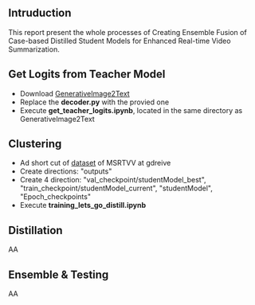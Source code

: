 ## Intruduction

This report present the whole processes of Creating Ensemble Fusion of Case-based Distilled Student Models for Enhanced Real-time Video Summarization.

## Get Logits from Teacher Model
- Download [GenerativeImage2Text](https://github.com/microsoft/GenerativeImage2Text/)
- Replace the **decoder.py** with the provied one
- Execute **get_teacher_logits.ipynb**, located in the same directory as GenerativeImage2Text

## Clustering
- Ad short cut of [dataset](https://drive.google.com/drive/u/0/folders/17MWu0h-yH4YA29dcOURYvg56VdNdQBrA/) of MSRTVV at gdreive
- Create directions: "outputs"
- Create 4 direction: "val_checkpoint/studentModel_best", "train_checkpoint/studentModel_current", "studentModel", "Epoch_checkpoints"
- Execute **training_lets_go_distill.ipynb**

## Distillation

AA

## Ensemble & Testing

AA
